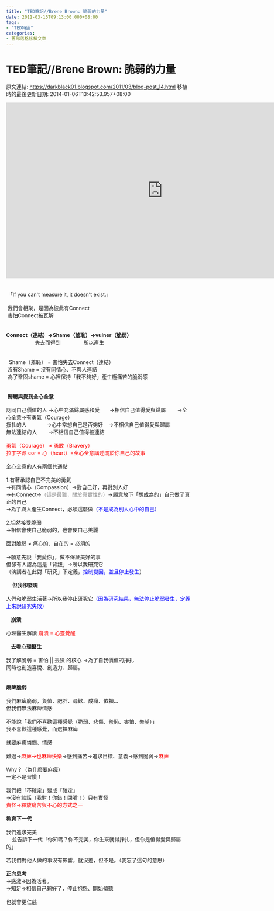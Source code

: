```yaml
---
title: "TED筆記//Brene Brown: 脆弱的力量"
date: 2011-03-15T09:13:00.000+08:00
tags: 
- "TED特區"
categories:
- 舊部落格移植文章
---
```


# TED筆記//Brene Brown: 脆弱的力量

原文連結: https://darkblack01.blogspot.com/2011/03/blog-post_14.html
移植時的最後更新日期: 2014-01-06T13:42:53.957+08:00

<iframe src="http://embed.ted.com/talks/lang/zh-tw/brene_brown_on_vulnerability.html" width="853" height="480" frameborder="0" scrolling="no" webkitAllowFullScreen mozallowfullscreen allowFullScreen></iframe><br /><br /><br />&nbsp;「If you can't measure it, it doesn't exist.」<br /><br />&nbsp;我們會相聚，是因為彼此有Connect<br />&nbsp;害怕Connect被瓦解<br /><br /><br /><strong>Connect（連結）→Shame（羞恥）→vulner（脆弱）</strong><br />&nbsp;&nbsp; &nbsp; &nbsp; &nbsp; &nbsp; &nbsp; &nbsp; &nbsp; &nbsp; &nbsp;失去而得到 &nbsp; &nbsp; &nbsp; &nbsp; &nbsp; &nbsp; &nbsp; &nbsp;所以產生<br /><br /><a name='more'></a><br />&nbsp;&nbsp;Shame（羞恥） = 害怕失去Connect（連結）<br />&nbsp;沒有Shame = 沒有同情心、不與人連結<br />&nbsp;為了鞏固shame = 心裡保持「我不夠好」產生極痛苦的脆弱感<br /><br /><br />&nbsp;<strong>歸屬與愛到全心全意</strong><br /><br />認同自己價值的人 →心中充滿歸屬感和愛 &nbsp; &nbsp; &nbsp; →相信自己值得愛與歸屬 &nbsp; &nbsp; &nbsp; &nbsp;→全心全意→有勇氣（Courage）<br />掙扎的人 &nbsp; &nbsp; &nbsp; &nbsp; &nbsp; &nbsp; &nbsp;→心中常想自己是否夠好 &nbsp; &nbsp;→不相信自己值得愛與歸屬<br />無法連結的人 &nbsp; &nbsp; &nbsp; &nbsp;→不相信自己值得被連結<br /><br /><span style="color: red;">勇氣（Courage） ≠ 勇敢（Bravery）<br />拉丁字源 cor = 心（heart）=全心全意講述關於你自己的故事</span><br /><br />全心全意的人有兩個共通點<br /><br />1.有著承認自己不完美的勇氣<br />→有同情心（Compassion）→對自己好，再對別人好<br />→有Connect→<span style="color: #8b8b8b;">（這是最難，關於真實性的）</span>→願意放下「想成為的」自己做了真正的自己<br />→為了與人產生Connect，必須這麼做<span style="color: #0000bf;">（<span style="color: blue;">不是成為別人心中的自己</span>）</span><br /><br />2.坦然接受脆弱<br />→相信會使自己脆弱的，也會使自己美麗<br /><br />面對脆弱 ≠ 痛心的、自在的 = 必須的<br /><br />→願意先說「我愛你」，做不保証美好的事<br />但卻有人認為這是「背叛」→所以我研究它<br />（演講者在此對「研究」下定義，<span style="color: blue;">控制變因，並且停止發生</span>）<br /><br /><strong>&nbsp;&nbsp; &nbsp;&nbsp;但我卻發現</strong><br /><br />人們和脆弱生活著→所以我停止研究它<span style="color: blue;">（因為研究結果，無法停止脆弱發生，定義上來說研究失敗）</span><br /><br /><strong>&nbsp;&nbsp; &nbsp;崩潰</strong><br /><br />心理醫生解讀 <span style="color: red;">崩潰 = 心靈覺醒</span><br /><br /><strong>&nbsp;&nbsp; &nbsp;去看心理醫生</strong><br /><br />我了解脆弱 = 害怕 || 丟臉 的核心 →為了自我價值的掙扎<br />同時也創造喜悅、創造力、歸屬。<br /><br /><br /><strong>麻痺脆弱</strong><br /><br />我們麻痺脆弱，負債、肥胖、尋歡、成癮、依賴...<br />但我們無法麻痺情感<br /><br />不能說「我們不喜歡這種感覺（脆弱、悲傷、羞恥、害怕、失望）」<br />我不喜歡這種感覺，而選擇麻痺<br /><br />就要麻痺憐憫、情感<br /><br />難過→<span style="color: red;">麻痺→也麻痺快樂</span>→感到痛苦→追求目標、意義→感到脆弱→<span style="color: red;">麻痺</span><br /><br />Why？（為什麼要麻痺）<br />一定不是習慣！<br /><br />我們把「不確定」變成「確定」<br />→沒有談話（我對！你錯！閉嘴！）只有責怪<br /><span style="color: red;">責怪→釋放痛苦與不心的方式之一</span><br /><br /><strong>教育下一代</strong><br /><br />我們追求完美<br />&nbsp;&nbsp; &nbsp;並告訴下一代「你知嗎？你不完美，你生來就得掙扎，但你是值得愛與歸屬的」<br /><br />若我們對他人做的事沒有影響，就沒差，但不是。（我忘了這句的意思）<br /><br /><strong>正向思考</strong><br />→感激→因為活著。<br />→知足→相信自己夠好了，停止抱怨、開始傾聽<br /><br />也就會更仁慈
